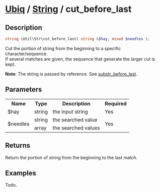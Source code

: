 [Ubiq](../index.md) / [String](../index.md#string) / cut_before_last
======


Description
-------- 

```php
string \Util\Str\cut_before_last( string &$hay, mixed $needles );
```

Cut the portion of string from the beginning to a specific character/sequence. <br>
If several matches are given, the sequence that generate the larger cut is kept.

**Note**: The string is passed by reference. See [substr_before_last](./substr_before_last.md).



Parameters
--------

<table>
	<tr>
		<th>Name</th>
		<th>Type</th>
		<th>Description</th>
		<th>Required</th>
	</tr>
	<tr>
		<td>$hay</td>
		<td>string</td>
		<td>the input string</td>
		<td>Yes</td>
	</tr>
	<tr>
		<td rowspan="2">$needles</td>
		<td>string</td>
		<td>the searched value</td>
		<td rowspan="2">Yes</td>
	</tr>
	<tr>
		<td>array</td>
		<td>the searched values</td>
	</tr>
</table>



Returns
--------

Return the portion of string from the beginning to the last match.



Examples
--------

Todo.
